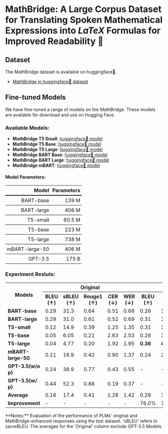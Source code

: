 # MathBridge: A Large Corpus Dataset for Translating Spoken Mathematical Expressions into $LaTeX$ Formulas for Improved Readability 🧮

## Dataset
The MathBridge dataset is available on huggingface🤗.

- [MathBridge in huggingface🤗 dataset](https://huggingface.co/datasets/aaai25withanonymous/MathBridge)

## Fine-tuned Models
We have fine-tuned a range of models on the MathBridge. These models are available for download and use on Hugging Face.

### Available Models:
- **MathBridge T5 Small**: [huggingface🤗 model](https://huggingface.co/aaai25withanonymous/MathBridge_T5_small)
- **MathBridge T5 Base**: [huggingface🤗 model](https://huggingface.co/aaai25withanonymous/MathBridge_T5_base)
- **MathBridge T5 Large**: [huggingface🤗 model](https://huggingface.co/aaai25withanonymous/MathBridge_T5_large)
- **MathBridge BART Base**: [huggingface🤗 model](https://huggingface.co/aaai25withanonymous/MathBridge_BART_base)
- **MathBridge BART Large**: [huggingface🤗 model](https://huggingface.co/aaai25withanonymous/MathBridge_BART_large)
- **MathBridge mBART**: [huggingface🤗 model](https://huggingface.co/aaai25withanonymous/MathBridge_mBART)

#### Model Parameters:
<table style="width:50%; border-collapse:collapse; text-align:right;">
    <thead>
    <tr>
      <th style="border-bottom: 2px solid black; padding: 5px;"><strong>Model</strong></th>
      <th style="border-bottom: 2px solid black; padding: 5px; text-align:right;"><strong>Parameters</strong></th>
    </tr>
  </thead>
  <tbody>
    <tr>
      <td style="border-bottom: 1px solid black; padding: 5px;">BART-base</td>
      <td style="border-bottom: 1px solid black; padding: 5px; text-align:right;">139 M</td>
    </tr>
    <tr>
      <td style="border-bottom: 1px solid black; padding: 5px;">BART-large</td>
      <td style="border-bottom: 1px solid black; padding: 5px; text-align:right;">406 M</td>
    </tr>
    <tr>
      <td style="border-bottom: 1px solid black; padding: 5px;">T5-small</td>
      <td style="border-bottom: 1px solid black; padding: 5px; text-align:right;">60.5 M</td>
    </tr>
    <tr>
      <td style="border-bottom: 1px solid black; padding: 5px;">T5-base</td>
      <td style="border-bottom: 1px solid black; padding: 5px; text-align:right;">223 M</td>
    </tr>
    <tr>
      <td style="border-bottom: 1px solid black; padding: 5px;">T5-large</td>
      <td style="border-bottom: 1px solid black; padding: 5px; text-align:right;">738 M</td>
    </tr>
    <tr>
      <td style="border-bottom: 1px solid black; padding: 5px;">mBART-large-50</td>
      <td style="border-bottom: 1px solid black; padding: 5px; text-align:right;">406 M</td>
    </tr>
    <tr>
      <td style="padding: 5px;">GPT-3.5</td>
      <td style="padding: 5px; text-align:right;">175 B</td>
    </tr>
  </tbody>
</table>


### Experiment Resluts:
<table>
  <tr>
    <th rowspan="2">Models</th>
    <th colspan="5">Original</th>
    <th colspan="5">MathBridge Enhanced</th>
  </tr>
  <tr>
    <th>BLEU (↑)</th>
    <th>sBLEU (↑)</th>
    <th>Rouge1 (↑)</th>
    <th>CER (↓)</th>
    <th>WER (↓)</th>
    <th>BLEU (↑)</th>
    <th>sBLEU (↑)</th>
    <th>Rouge1 (↑)</th>
    <th>CER (↓)</th>
    <th>WER (↓)</th>
  </tr>
  <tr>
    <td><strong>BART-base</strong></td>
    <td>0.29</td>
    <td>31.3</td>
    <td>0.64</td>
    <td>0.51</td>
    <td>0.68</td>
    <td>0.26</td>
    <td>38.7</td>
    <td>0.64</td>
    <td>0.42</td>
    <td>0.58</td>
  </tr>
  <tr>
    <td><strong>BART-large</strong></td>
    <td>0.29</td>
    <td>31.0</td>
    <td>0.61</td>
    <td>0.52</td>
    <td>0.69</td>
    <td>0.31</td>
    <td>35.2</td>
    <td>0.63</td>
    <td>0.48</td>
    <td>0.54</td>
  </tr>
  <tr>
    <td><strong>T5-small</strong></td>
    <td>0.12</td>
    <td>14.9</td>
    <td>0.39</td>
    <td>1.25</td>
    <td>1.35</td>
    <td>0.31</td>
    <td>38.4</td>
    <td>0.75</td>
    <td>0.35</td>
    <td>0.55</td>
  </tr>
  <tr>
    <td><strong>T5-base</strong></td>
    <td>0.05</td>
    <td>6.05</td>
    <td>0.21</td>
    <td>2.63</td>
    <td>2.53</td>
    <td>0.28</td>
    <td>36.6</td>
    <td>0.67</td>
    <td>0.50</td>
    <td>0.74</td>
  </tr>
  <tr>
    <td><strong>T5-large</strong></td>
    <td>0.04</td>
    <td>4.77</td>
    <td>0.20</td>
    <td>1.92</td>
    <td>1.95</td>
    <td><strong>0.36</strong></td>
    <td><strong>46.8</strong></td>
    <td><strong>0.82</strong></td>
    <td><strong>0.26</strong></td>
    <td><strong>0.49</strong></td>
  </tr>
  <tr>
    <td><strong>mBART-large-50</strong></td>
    <td>0.21</td>
    <td>16.9</td>
    <td>0.42</td>
    <td>0.90</td>
    <td>1.37</td>
    <td>0.24</td>
    <td>23.6</td>
    <td>0.59</td>
    <td>0.58</td>
    <td>0.74</td>
  </tr>
  <tr>
    <td><strong>GPT-3.5(w/o p)</strong></td>
    <td>0.24</td>
    <td>38.9</td>
    <td>0.77</td>
    <td>0.43</td>
    <td>0.55</td>
    <td>-</td>
    <td>-</td>
    <td>-</td>
    <td>-</td>
    <td>-</td>
  </tr>
  <tr>
    <td><strong>GPT-3.5(w/ p)</strong></td>
    <td>0.44</td>
    <td>52.3</td>
    <td>0.88</td>
    <td>0.19</td>
    <td>0.37</td>
    <td>-</td>
    <td>-</td>
    <td>-</td>
    <td>-</td>
    <td>-</td>
  </tr>
  <tr>
    <td><strong>Average</strong></td>
    <td>0.16</td>
    <td>17.4</td>
    <td>0.41</td>
    <td>1.28</td>
    <td>1.42</td>
    <td>0.29</td>
    <td>36.5</td>
    <td>0.68</td>
    <td>0.43</td>
    <td>0.60</td>
  </tr>
  <tr>
    <td><strong>Improvement</strong></td>
    <td>-</td>
    <td>-</td>
    <td>-</td>
    <td>-</td>
    <td>-</td>
    <td>76.0%</td>
    <td>109.0%</td>
    <td>65.9%</td>
    <td>66.4%</td>
    <td>57.5%</td>
  </tr>
</table>
**Notes:** Evaluation of the performance of PLMs' original and MathBridge-enhanced responses using the test dataset. 'sBLEU' refers to sacreBLEU. The averages for the 'Original' column exclude GPT-3.5 Models.
